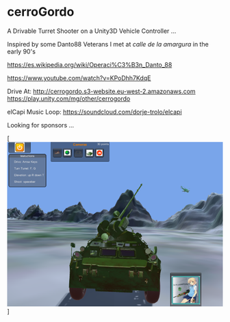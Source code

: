 cerroGordo
=======

A Drivable Turret Shooter on a Unity3D Vehicle Controller ...

Inspired by some Danto88 Veterans I met at *calle de la amargura* in the early 90's  

https://es.wikipedia.org/wiki/Operaci%C3%B3n_Danto_88

https://www.youtube.com/watch?v=KPoDhh7KdqE

Drive At:
http://cerrogordo.s3-website.eu-west-2.amazonaws.com
https://play.unity.com/mg/other/cerrogordo

elCapi Music Loop:
https://soundcloud.com/dorje-trolo/elcapi

Looking for sponsors ...

[![que no se resistieran, por que sino los mataban ... ](https://raw.githubusercontent.com/rgarro/cerroGordo/e3eb7d02b28d64bd9edc3cd2c4285d0f7aa4b642/cerroshot.png)]
